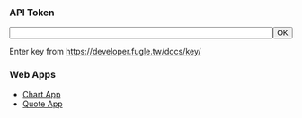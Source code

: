 ### API Token
<div style="display: flex;">
<input id="tokenInput" style="flex-grow: 1;" spellcheck="false"><button id="okButton">OK</button>
</div>

Enter key from <https://developer.fugle.tw/docs/key/>

### Web Apps
* [Chart App](web/chartApp/)
* [Quote App](web/quoteApp/)

<style>
h1,
.footer {
	display: none;
}

.markdown-body {
	margin-top: 0!important;
	word-break: break-all;
}
</style>
<script>
const key = 'FugleApi.apiToken';
tokenInput.value = localStorage.getItem(key) || 'demo';
tokenInput.onpaste = tokenInput.onchange = okButton.onclick = () => {
	localStorage.setItem(key, tokenInput.value);
	location.reload();
};
tokenInput.onfocus = function() {
	this.select();
};
</script>
